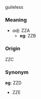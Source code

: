 guileless
### Meaning
+ _adj_: ZZA
    + __eg__: ZZB

### Origin

ZZC

### Synonym

__eg__: ZZD

+ ZZE


